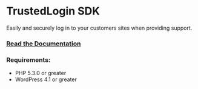 # TrustedLogin SDK
Easily and securely log in to your customers sites when providing support.

### [Read the Documentation](https://trustedlogin.github.io/docs/Client/intro)

### Requirements:

- PHP 5.3.0 or greater
- WordPress 4.1 or greater
